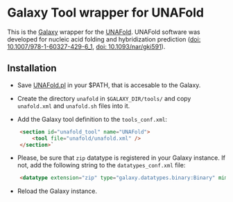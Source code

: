 # Galaxy Tool wrapper for UNAFold #

This is the [Galaxy](http://usegalaxy.org) wrapper for the [UNAFold](http://mfold.rna.albany.edu/?q=DINAMelt/software). UNAFold software was developed for nucleic acid folding and hybridization prediction ([doi: 10.1007/978-1-60327-429-6_1](http://dx.doi.org/10.1007/978-1-60327-429-6_1), [doi: 10.1093/nar/gki591](http://dx.doi.org/10.1093/nar/gki591)).

## Installation ##

* Save [UNAFold.pl](http://mfold.rna.albany.edu/?q=DINAMelt/software) in your $PATH, that is accesable to the Galaxy.

* Create the directory `unafold` in `$GALAXY_DIR/tools/` and copy `unafold.xml` and `unafold.sh` files into it.
* Add the Galaxy tool definition to the `tools_conf.xml`:
```html
    <section id="unafold_tool" name="UNAFold">
        <tool file="unafold/unafold.xml" />
    </section>`
```

* Please, be sure that `zip` datatype is registered in your Galaxy instance. If not, add the following string to the `datatypes_conf.xml` file:
```html
    <datatype extension="zip" type="galaxy.datatypes.binary:Binary" mimetype="application/zip" subclass="True" />
```

* Reload the Galaxy instance.
